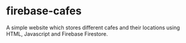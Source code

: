 # firebase-cafes

A simple website which stores different cafes and their locations using HTML, Javascript and Firebase Firestore.